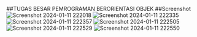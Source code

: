 ##TUGAS BESAR PEMROGRAMAN BERORIENTASI OBJEK
##Screenshot
![Screenshot 2024-01-11 222018](https://github.com/HanNewbie/TIUBES_PBO/assets/146110996/cdd059b7-25e3-4de1-877b-950d3e1ffa8f)
![Screenshot 2024-01-11 222335](https://github.com/HanNewbie/TIUBES_PBO/assets/146110996/b21c5734-ed33-49f7-b48b-9c0e6144fd2e)
![Screenshot 2024-01-11 222357](https://github.com/HanNewbie/TIUBES_PBO/assets/146110996/b20400d4-43d3-40f7-a226-42097db485d0)
![Screenshot 2024-01-11 222505](https://github.com/HanNewbie/TIUBES_PBO/assets/146110996/6e62785a-1a0b-4734-80b3-874d8e49e846)
![Screenshot 2024-01-11 222529](https://github.com/HanNewbie/TIUBES_PBO/assets/146110996/e31f4c5f-f47c-45d7-a323-98f42ca7a252)
![Screenshot 2024-01-11 222550](https://github.com/HanNewbie/TIUBES_PBO/assets/146110996/192ce863-1137-46a5-970d-c4e3a2f788c0)
